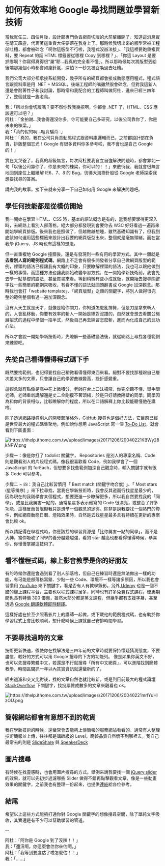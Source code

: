 # 如何有效率地 Google 尋找問題並學習新技術

當我就任三、四個月後，設計部專門負責網頁切版的大前輩離開了，知道這消息實在晴天霹靂，代表著這重責大任要落在我身上了。那時候我切出來的版型常被工程部吐槽，都會被碎念「啊你這版型不行啦，我程式沒辦法接」、「我這裡要跑重複資料，要 Repeat 的話 HTML 標籤要從哪裡 Copy 到哪裡？」、「你這 Layout 是要抓哪啊？你寫得真得很”巢”耶...我真的完全看不懂」。所以那時候每次將版型丟給後端那幾個小時都會如座針氈，深怕下一秒又被召喚過去吐槽。

我們公司大部分都承接系統開發，幾乎所有的網頁都會接成動態應用程式，程式語言跟資料庫是用 .NET + MSSQL，後端工程師的嘴雖然很會碎念，但對我這新人還是會耐著性子和我討論，那時常和我配合的工程師叫做阿杜，進來已經三四年了，整個就是一隻老鳥。

我：「所以你會切版嗎？要不然你教我幾招啊，你都會 .NET 了，HTML、CSS 應該還可以吧？」  
阿杜：「金拍謝...我會得還沒你多，你可能要自己多研究，以後公司靠你了，你是未來的棟梁。」  
我：「真的假的啊...哩賣騙肖..」  
阿杜：「真的，我在公司只負責動態程式跟資料庫邏輯而已，之前都設計部在負責，排版整個忘光！Google 有很多資料你多參考啦，我不會也是自己 Google 的！」

實在太哭爸了，我真的超級無言，每次阿杜要我自立自強解決問題時，都會靠北一句「以後公司靠你了，你是未來的棟梁，你可以的！！」來敷衍我，我就會很無言地回到座位上繼續解 IE6、7、8 的 Bug，彷彿大海撈針般從 Google 老師探索我想要找尋的答案。

講完我的故事，接下來就來分享一下自己如何用 Google 來解決問題吧。

## 學任何技能都是從模仿開始

我一開始在學習 HTML、CSS 時，基本的語法概念是有的，當我想要學得更深入時，去網路上看別人部落格，絕大部分都發現到會要你去 W3C 好好看過一遍再來開始學網頁排版。後來我也是照做了，但越做越想睡，雖然基礎知識有了，但我到底該如何運用這些標籤來設計出我要的網頁版型出來，整個就是毫無頭緒。而在當我學 jQuery、JS 時也有這樣的想法。

但一直重複地 Google 撞牆後，還是有發現到一些有用的學習方式。其中一個就是**去看別人寫的範例程式碼**，網路上不乏會有很多開發者分享自己做網頁版型的範例，裡頭的語法已經讓我有大概的印象，只要瞭解裡頭的語法，我也可以跟他做到一樣的事情，而這種方法也讓我開始改變學習方式，在一開始學新技術前，我會先去學一點基礎的語法，甚至買書來看。等到稍微有些小成就後，就開始去搜尋關鍵字找一些簡單的範例來吸收，有看不懂的語法就回頭翻書或 Google 加深觀念。那時我也會打「website template」、「網頁版型」之類的關鍵字，將別人做得很完整的範例整個看過一遍加深觀念。

沒有人天生就是天才，就像是給你關刀，你知道怎麼亂揮舞，但是刀是拿來斬人的，人會亂移動，你要有效率的斬人一開始是絕對沒譜的，自然就會想去看關公施展招式的過程中學個一招半式，然後自己再去練習怎麼斬，進而內化成自己的武功心法。

所以才會說一開始學新技術時，先瞭解一些基礎語法後，就從網路上尋找各種範例來練習吧。

## 先從自己看得懂得程式碼下手

既然要找範例，也記得要找自己稍微看得懂得東西來看。絕對不要找那種跟自己層次差太多的文章，只會讓自己的學習曲線變高，挫折感變重。

這觀念就有點像是高中在上微積分，老師在台上口沫橫飛，你完全聽不懂，舉手問老師，老師重新講解還是丈二金剛摸不著頭緒，於是只好請教隔壁的同學。同學因為和你的背景相似，比較瞭解你的程度，所以在口語解釋上你比較能聽懂他在講啥。

除了透過網路搜尋別人的開發部落格外，[GitHub](https://github.com/) 搜尋也是個好方法，它目前已經是世界最大的程式碼集聚地，例如說你想用 JavaScript 寫一個 [To-Do List](https://github.com/search?utf8=✓&q=todolist&type=)，就會看到下圖畫面：

![](https://ithelp.ithome.com.tw/upload/images/20171206/20040221KBWy28kNPW.png "https://ithelp.ithome.com.tw/upload/images/20171206/20040221KBWy28kNPW.png")

步驟一：像是你打了 todolist 關鍵字， Repositories 是別人的專案名稱、Code 則是觀看別人的片段程式碼，像我很喜歡看 Code，例如我學會了一個 JavaScript 的 forEach，但想要多找些範例加深自己觀念時，輸入關鍵字就有很多 Code 可以參考。

步驟二 ~ 四：我自己比較習慣用「 Best match \(關鍵字吻合度\) 」、「 Most stars \(星等排序\) 」來下拉尋找，當我在學新技術時，我會反其道而行找星星最少的，因為現在的我剛學會某個程式，想要更進一步瞭解更多，所以我自然要找我的「同學」，或是比我厲害一點的，通常星星多表示他寫的 Code 很漂亮，或整合了許多功能，這樣反而會阻礙我只是想學一個觀念的途徑。除非是說我要找一個熱門的套件，例如網頁動態日曆、燈箱效果時，自然是去找星星最多且有持續在更新的專案會比較 ok。

所以請記得在學程式時，你應該找的學習資源是「比你厲害一點的同學」，而不是大神，當你吸收了同學的養分越變越強，看的 star 越高也都看得懂得時候，恭喜你，你慢慢掌握這技術了。

## 看不懂程式碼，線上影音教學是你的好朋友

有的時候你還是會遇到看了別人部落格，但自己在練習時還是無法做出一樣的功能，有可能是部落格寫錯、少貼一些 Code、環境不一樣等諸多原因，所以我也會習慣用 [YouTube](https://www.youtube.com/) 來下關鍵字，看是否有人有教學錄影。另外[ ](https://www.udemy.com/)[Udemy](https://www.udemy.com/) 也是一個不錯的線上課程平台，主要也以程式課程居多，同時也有許多免費程式課程，優惠期間也長有特價 300 優惠，雖然大部分都是英文課程，但幾乎都有支援字幕，甚至透過 [Google 翻譯軟體即時翻譯](https://softnshare.wordpress.com/2017/07/21/udemysubtitlesandgoogletranslate/)。

這樣好處在於至少照著影片上的講師一起做，或下載他的範例程式碼，也有助於你學習程式上會比較順利，想什麼時候上課就自己安排時間學習。

## 不要尋找過時的文章

技術更新快速，假使你在找解法是三四年前的文章時就要保持懷疑猜測態度，不要盡信，較好的方式可以用 Google 搜尋的下方的功能列。 像是如果你英文不好，也可以先搜尋繁體中文，若還是不行就搜尋「所有中文網頁」，可以進階找到簡體教學，時間區間抓一年以內其實資訊就還蠻新的了。

經由過濾和交叉比對後，找的文章自然也就比較新，或是到目前最大的程式論壇 [StackOverflow](https://stackoverflow.com/) 下關鍵字，找投票贊成數多的文章來觀看也 ok。

![](https://ithelp.ithome.com.tw/upload/images/20171206/20040221mrlYuHlzOU.png "https://ithelp.ithome.com.tw/upload/images/20171206/20040221mrlYuHlzOU.png")

## 簡報網站都會有意想不到的乾貨

我在學新技術的時候，還蠻常會去能夠上傳簡報的服務網站看看的，通常有人整理技術簡報並上傳，往往都是講師級的 Level，簡報品質自然壞不到哪裡去。我自己最常去的則是 [SlideShare](https://www.slideshare.net/) 與 [SpeakerDeck](https://speakerdeck.com/)

## 圖片搜尋

有時候在找靈感時，也會用圖片搜尋的方式，舉例來說我要找一個 [jQuery slider](https://goo.gl/yc9jj6) 的效果，就可以先初步過濾哪些 Slider 做得不錯再點擊觀看文章，像是一些動畫效果的關鍵字，之前我也有整理一份起來，也提供[連結](https://www.facebook.com/hexschool/photos/a.610345345781449.1073741828.608977889251528/671392703010046/?type=3&permPage=1)給各位參考。

## 結尾

希望以上這些方式能夠打通你對 Google 關鍵字的想像搜尋空間，除了單純文字吸收，其實還是有不少可以幫助學習的管道。

--

阿杜：「阿你是 Google 到了沒辣！！」  
我：「還沒啊，你這麼會估你來估啊。」  
阿杜：「我等到要度估了啦怎麼估！！」  
我：「......」

